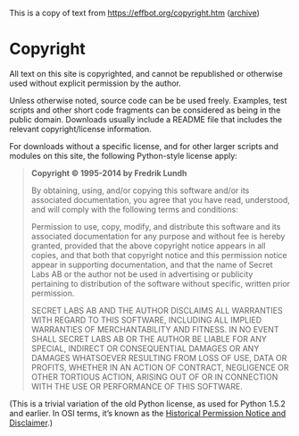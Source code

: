 This is a copy of text from https://effbot.org/copyright.htm ([archive](https://web.archive.org/web/20200222101148/http://www.effbot.org/zone/copyright.htm))

# Copyright

All text on this site is copyrighted, and cannot be republished or otherwise used without explicit permission by the author.

Unless otherwise noted, source code can be be used freely. Examples, test scripts and other short code fragments can be considered as being in the public domain. Downloads usually include a README file that includes the relevant copyright/license information.

For downloads without a specific license, and for other larger scripts and modules on this site, the following Python-style license apply:

> **Copyright © 1995-2014 by Fredrik Lundh**
>
> By obtaining, using, and/or copying this software and/or its associated documentation, you agree that you have read, understood, and will comply with the following terms and conditions:
>
> Permission to use, copy, modify, and distribute this software and its associated documentation for any purpose and without fee is hereby granted, provided that the above copyright notice appears in all copies, and that both that copyright notice and this permission notice appear in supporting documentation, and that the name of Secret Labs AB or the author not be used in advertising or publicity pertaining to distribution of the software without specific, written prior permission.
>
> SECRET LABS AB AND THE AUTHOR DISCLAIMS ALL WARRANTIES WITH REGARD TO THIS SOFTWARE, INCLUDING ALL IMPLIED WARRANTIES OF MERCHANTABILITY AND FITNESS. IN NO EVENT SHALL SECRET LABS AB OR THE AUTHOR BE LIABLE FOR ANY SPECIAL, INDIRECT OR CONSEQUENTIAL DAMAGES OR ANY DAMAGES WHATSOEVER RESULTING FROM LOSS OF USE, DATA OR PROFITS, WHETHER IN AN ACTION OF CONTRACT, NEGLIGENCE OR OTHER TORTIOUS ACTION, ARISING OUT OF OR IN CONNECTION WITH THE USE OR PERFORMANCE OF THIS SOFTWARE.

(This is a trivial variation of the old Python license, as used for Python 1.5.2 and earlier. In OSI terms, it’s known as the [Historical Permission Notice and Disclaimer](http://www.opensource.org/licenses/historical.php).)
